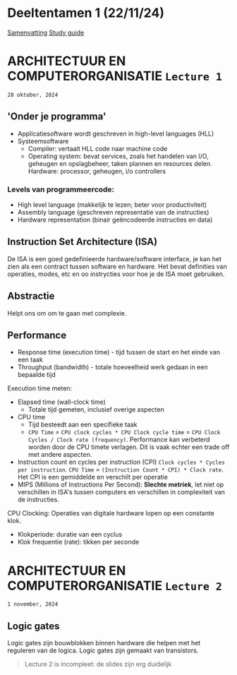 # Deeltentamen 1 (22/11/24)
[Samenvatting](/midterm.md) [Study guide](/studyguide.md)


# ARCHITECTUUR EN COMPUTERORGANISATIE `Lecture 1`
`28 oktober, 2024`

## 'Onder je programma'
- Applicatiesoftware wordt geschreven in high-level languages (HLL)
- Systeemsoftware
    - Compiler: vertaalt HLL code naar machine code
    - Operating system: bevat services, zoals het handelen van I/O, geheugen en opslagbeheer, taken plannen en resources delen.
    Hardware: processor, geheugen, i/o controllers

### Levels van programmeercode:
- High level language (makkelijk te lezen; beter voor productiviteit)
- Assembly language (geschreven representatie van de instructies)
- Hardware representation (binair geëncodeerde instructies en data)

## Instruction Set Architecture (ISA)
De ISA is een goed gedefinieerde hardware/software interface, je kan het zien als een contract tussen software en hardware. Het bevat definities van operaties, modes, etc en oo instrycties voor hoe je de ISA moet gebruiken.

## Abstractie
Helpt ons om om te gaan met complexie.

## Performance
- Response time (execution time) - tijd tussen de start en het einde van een taak
- Throughput (bandwidth) - totale hoeveelheid werk gedaan in een bepaalde tijd

Execution time meten:
- Elapsed time (wall-clock time)
    - Totale tijd gemeten, inclusief overige aspecten
- CPU time
    - Tijd besteedt aan een specifieke taak
    - `CPU Time` = `CPU clock cycles * CPU Clock cycle time` = `CPU Clock Cycles / Clock rate (frequency)`. Performance kan verbeterd worden door de CPU timete verlagen. Dit is vaak echter een trade off met andere aspecten.
- Instruction count en cycles per instruction (CPI) `Clock cycles * Cycles per instruction`. `CPU Time` = `(Instruction Count * CPI) * Clock rate`. Het CPI is een gemiddelde en verschilt per operatie
- MIPS (Millions of Instructions Per Second): **Slechte metriek**, let niet op verschillen in ISA's tussen computers en verschillen in complexiteit van de instructies.

CPU Clocking: Operaties van digitale hardware lopen op een constante klok.
- Klokperiode: duratie van een cyclus
- Klok frequentie (rate): tikken per seconde

# ARCHITECTUUR EN COMPUTERORGANISATIE `Lecture 2`
`1 november, 2024`

## Logic gates
Logic gates zijn bouwblokken binnen hardware die helpen met het reguleren van de logica. Logic gates zijn gemaakt van transistors.

> Lecture 2 is incompleet: de slides zijn erg duidelijk